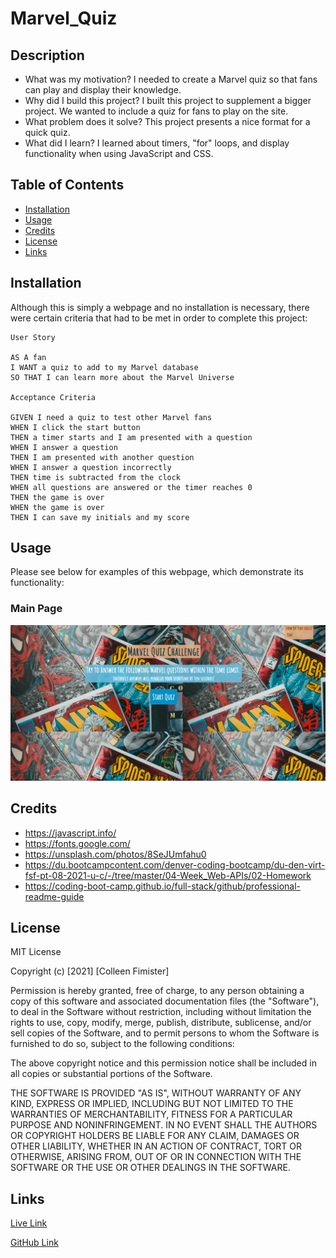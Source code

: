 # Marvel_Quiz

## Description

- What was my motivation? I needed to create a Marvel quiz so that fans can play and display their knowledge.
- Why did I build this project? I built this project to supplement a bigger project. We wanted to include a quiz for fans to play on the site.
- What problem does it solve? This project presents a nice format for a quick quiz.
- What did I learn? I learned about timers, "for" loops, and display functionality when using JavaScript and CSS.

## Table of Contents

- [Installation](#installation)
- [Usage](#usage)
- [Credits](#credits)
- [License](#license)
- [Links](#links)

## Installation

Although this is simply a webpage and no installation is necessary, there were certain criteria that had to be met in order to complete this project:

    User Story

    AS A fan
    I WANT a quiz to add to my Marvel database
    SO THAT I can learn more about the Marvel Universe

    Acceptance Criteria

    GIVEN I need a quiz to test other Marvel fans
    WHEN I click the start button
    THEN a timer starts and I am presented with a question
    WHEN I answer a question
    THEN I am presented with another question
    WHEN I answer a question incorrectly
    THEN time is subtracted from the clock
    WHEN all questions are answered or the timer reaches 0
    THEN the game is over
    WHEN the game is over
    THEN I can save my initials and my score

## Usage
Please see below for examples of this webpage, which demonstrate its functionality:

### Main Page

![1](assets/images/mainpage.jpg)

## Credits
- https://javascript.info/
- https://fonts.google.com/ 
- https://unsplash.com/photos/8SeJUmfahu0
- https://du.bootcampcontent.com/denver-coding-bootcamp/du-den-virt-fsf-pt-08-2021-u-c/-/tree/master/04-Week_Web-APIs/02-Homework
- https://coding-boot-camp.github.io/full-stack/github/professional-readme-guide


## License
MIT License

Copyright (c) [2021] [Colleen Fimister]

Permission is hereby granted, free of charge, to any person obtaining a copy
of this software and associated documentation files (the "Software"), to deal
in the Software without restriction, including without limitation the rights
to use, copy, modify, merge, publish, distribute, sublicense, and/or sell
copies of the Software, and to permit persons to whom the Software is
furnished to do so, subject to the following conditions:

The above copyright notice and this permission notice shall be included in all
copies or substantial portions of the Software.

THE SOFTWARE IS PROVIDED "AS IS", WITHOUT WARRANTY OF ANY KIND, EXPRESS OR
IMPLIED, INCLUDING BUT NOT LIMITED TO THE WARRANTIES OF MERCHANTABILITY,
FITNESS FOR A PARTICULAR PURPOSE AND NONINFRINGEMENT. IN NO EVENT SHALL THE
AUTHORS OR COPYRIGHT HOLDERS BE LIABLE FOR ANY CLAIM, DAMAGES OR OTHER
LIABILITY, WHETHER IN AN ACTION OF CONTRACT, TORT OR OTHERWISE, ARISING FROM,
OUT OF OR IN CONNECTION WITH THE SOFTWARE OR THE USE OR OTHER DEALINGS IN THE
SOFTWARE.

## Links
[Live Link](https://carlincb.github.io/Marvel_Quiz/)

[GitHub Link](https://github.com/carlincb/Marvel_Quiz)